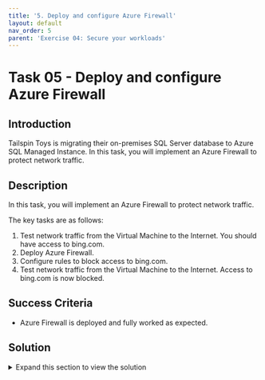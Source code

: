 ```yaml
---
title: '5. Deploy and configure Azure Firewall'
layout: default
nav_order: 5
parent: 'Exercise 04: Secure your workloads'
---
```


# Task 05 - Deploy and configure Azure Firewall

## Introduction

Tailspin Toys is migrating their on-premises SQL Server database to Azure SQL Managed Instance. In this task, you will implement an Azure Firewall to protect network traffic.

## Description

In this task, you will implement an Azure Firewall to protect network traffic.

The key tasks are as follows:
1. Test network traffic from the Virtual Machine to the Internet. You should have access to bing.com.
2. Deploy Azure Firewall.
3. Configure rules to block access to bing.com.
4. Test network traffic from the Virtual Machine to the Internet. Access to bing.com is now blocked.

## Success Criteria

* Azure Firewall is deployed and fully worked as expected.

## Solution

<details markdown="block">
<summary>Expand this section to view the solution</summary>

1. Sign-in to the Azure portal **`https://portal.azure.com/`**.

2. In the Azure portal, in the **Search resources, services, and docs** text box at the top of the Azure portal page, type **Firewalls** and press the **Enter** key.

3. On the **Firewalls** blade, select **+ Create**.

4. On the **Basics** tab of the **Create a firewall** blade, specify the following settings (leave others with their default values):

   |Setting|Value|
   |---|---|
   |Resource group|**YOUR RESOURCE GROUP**|
   |Name|**Hub-fw**|
   |Region|Your Region|
   |Firewall SKU|**Standard**|
   |Firewall management|**Use a Firewall Policy to manage this firewall**|
   |Firewall policy|Select **Add new** <br />Name: **hub-fw-pol**<br />Region: **your region**|
   |Choose a virtual network|select the **Use existing** option and, in the drop-down list, select **AAA**|
   |Public IP address|clck **Add new** and type the name **Hub-fw-PIP** and select **OK**|

5. Select **Review + create** and then select **Create**. 

    >**Note**: Wait for the deployment to complete. This should take about 5 minutes. 

6. In the Azure portal, in the **Search resources, services, and docs** text box at the top of the Azure portal page, type **Resource groups** and press the **Enter** key.

7. On the **Resource groups** blade, in the list of resource group, select **YOUR RESOURCE GROUP** entry.

8. In the list of resources, select the entry representing the **Hub-fw** firewall.

9. On the **Hub-fw** blade, identify the **Private IP** address that was assigned to the firewall. 

</details>